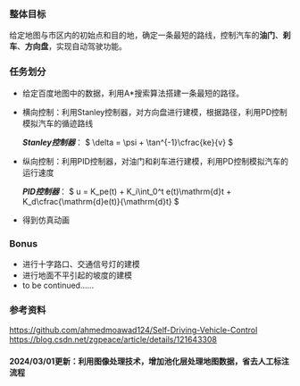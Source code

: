 ### 整体目标
给定地图与市区内的初始点和目的地，确定一条最短的路线，控制汽车的**油门**、**刹车**、**方向盘**，实现自动驾驶功能。

### 任务划分

* 给定百度地图中的数据，利用A\*搜索算法搭建一条最短的路径。
* 横向控制：利用Stanley控制器，对方向盘进行建模，根据路径，利用PD控制模拟汽车的循迹路线  

  ***Stanley控制器***：
  $
  \delta = \psi + \tan^{-1}\cfrac{ke}{v}
  $
* 纵向控制：利用PID控制器，对油门和刹车进行建模，利用PD控制模拟汽车的运行速度  

  ***PID控制器***：
  $
  u = K_pe(t) + K_i\int_0^t e(t)\mathrm{d}t + K_d\cfrac{\mathrm{d}e(t)}{\mathrm{d}t}
  $
* 得到仿真动画


### Bonus
* 进行十字路口、交通信号灯的建模
* 进行地面不平引起的坡度的建模
* to be continued……

### 参考资料

https://github.com/ahmedmoawad124/Self-Driving-Vehicle-Control
https://blog.csdn.net/zgpeace/article/details/121643308



#### 2024/03/01更新：利用图像处理技术，增加池化层处理地图数据，省去人工标注流程
